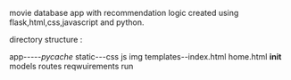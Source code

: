 movie database app with recommendation logic 
created using flask,html,css,javascript and python.

directory structure :

app-----_pycache_
        static---css
                 js
                 img
        templates--index.html
                  home.html
        __init__
        models
        routes
reqwuirements
run

